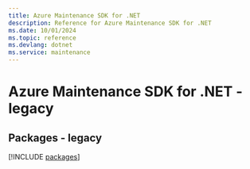```yaml
---
title: Azure Maintenance SDK for .NET
description: Reference for Azure Maintenance SDK for .NET
ms.date: 10/01/2024
ms.topic: reference
ms.devlang: dotnet
ms.service: maintenance
---
```

# Azure Maintenance SDK for .NET - legacy
## Packages - legacy
[!INCLUDE [packages](maintenance-index.md)]